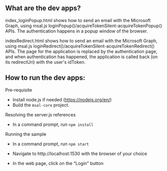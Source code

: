 What are the dev apps?
----------------------
index_loginPopup.html shows how to send an email with the Microsoft Graph, using msal.js loginPopup()/acquireTokenSilent-acquireTokenPopup() APIs. The authentication happens in a popup window of the browser.

indexRedirect.html shows how to send an email with the Microsoft Graph, using msal.js loginRedirect()/acquireTokenSilent-acquireTokenRedirect() APIs. The page for the application is replaced by the authentication page, and when authentication has happened, the application is called back (on its redirectUri) with the user's idToken.

How to run the dev apps:
--------------------
Pre-requisite
- Install node.js if needed (https://nodejs.org/en/)
- Build the `msal-core` project.

Resolving the server.js references
- In a command prompt, run `npm install`

Running the sample
- In a command prompt, run `npm start`

- Navigate to http://localhost:1530 with the browser of your choice

- In the web page, click on the “Login” button
